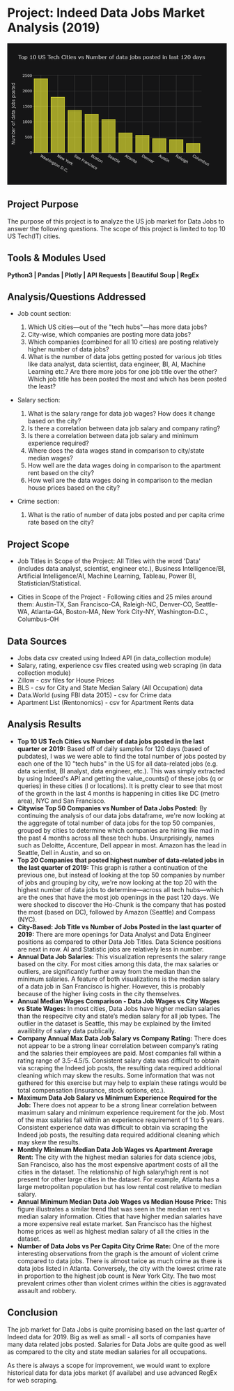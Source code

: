 # Project: Indeed Data Jobs Market Analysis (2019)

![think_data](images/plot1.png)

## Project Purpose
The purpose of this project is to analyze the US job market for Data Jobs to answer the following questions.
The scope of this project is limited to top 10 US Tech(IT) cities.

## Tools & Modules Used
**Python3 | Pandas | Plotly | API Requests | Beautiful Soup | RegEx**

## Analysis/Questions Addressed
*   Job count section:
    1.  Which US cities—out of the "tech hubs"—has more data jobs?
    2.  City-wise, which companies are posting more data jobs?
    3.  Which companies (combined for all 10 cities) are posting relatively higher number of data jobs?
    4.  What is the number of data jobs getting posted for various job titles like data analyst, data scientist, data engineer, BI, AI, Machine Learning etc.? Are there more jobs for one  job title over the other? Which job title has been posted the most and which has been posted the least?

*   Salary section:
    1.  What is the salary range for data job wages? How does it change based on the city?
    2.  Is there a correlation between data job salary and company rating?
    3.  Is there a correlation between data job salary and minimum experience required?
    4.  Where does the data wages stand in comparison to city/state median wages?
    5.  How well are the data wages doing in comparison to the apartment rent based on the city?
    6.  How well are the data wages doing in comparison to the median house prices based on the city?

*   Crime section:
    1.  What is the ratio of number of data jobs posted and per capita crime rate based on the city?

## Project Scope
* Job Titles in Scope of the Project:
All Titles with the word 'Data' (includes data analyst, scientist, engineer etc.), Business Intelligence/BI, Artificial Intelligence/AI, Machine Learning, Tableau, Power BI, Statistician/Statistical.

* Cities in Scope of the Project - Following cities and 25 miles around them:
Austin-TX, San Francisco-CA, Raleigh-NC, Denver-CO, Seattle-WA, Atlanta-GA, Boston-MA, New York City-NY, Washington-D.C., Columbus-OH

## Data Sources
*   Jobs data csv created using Indeed API (in data_collection module)
*   Salary, rating, experience csv files created using web scraping (in data collection module)
*   Zillow - csv files for House Prices
*   BLS - csv for City and State Median Salary (All Occupation) data
*   Data.World (using FBI data 2015) - csv for Crime data
*   Apartment List (Rentonomics) - csv for Apartment Rents data

## Analysis Results
*   **Top 10 US Tech Cities vs Number of data jobs posted in the last quarter or 2019:** Based off of daily samples for 120 days (based of pubdates), I was we were able to find the total number of jobs posted by each one of the 10 "tech hubs" in the US for all data-related jobs (e.g. data scientist, BI analyst, data engineer, etc.). This was simply extracted by using Indeed's API and getting the value_counts() of these jobs (q or queries) in these cities (l or locations). It is pretty clear to see that most of the growth in the last 4 months is happening in cities like DC (metro area), NYC and San Francisco.
*   **Citywise Top 50 Companies vs Number of Data Jobs Posted:** By continuing the analysis of our data jobs dataframe, we're now looking at the aggregate of total number of data jobs for the top 50 companies, grouped by cities to determine which companies are hiring like mad in the past 4 months across all these tech hubs. Unsurprisingly, names such as Deloitte, Accenture, Dell appear in most. Amazon has the lead in Seattle, Dell in Austin, and so on.
*   **Top 20 Companies that posted highest number of data-related jobs in the last quarter of 2019:** This graph is rather a continuation of the previous one, but instead of looking at the top 50 companies by number of jobs and grouping by city, we're now looking at the top 20 with the highest number of data jobs to determine—across all tech hubs—which are the ones that have the most job openings in the past 120 days. We were shocked to discover the Ho-Chunk is the company that has posted the most (based on DC), followed by Amazon (Seattle) and Compass (NYC).
*   **City-Based: Job Title vs Number of Jobs Posted in the last quarter of 2019:** There are more openings for Data Analyst and Data Engineer positions as compared to other Data Job Titles. Data Science positions are next in row. AI and Statistic jobs are relatively less in number.
*   **Annual Data Job Salaries:** This visualization represents the salary range based on the city. For most cities among this data, the max salaries or outliers, are significantly further away from the median than the minimum salaries. A feature of both visualizations is the median salary of a data job in San Francisco is higher. However, this is probably because of the higher living costs in the city themselves.
*   **Annual Median Wages Comparison - Data Job Wages vs City Wages vs State Wages:** In most cities, Data Jobs have higher median salaries than the respecitve city and state’s median salary for all job types. The outlier in the dataset is Seattle, this may be explained by the limited availiblity of salary data publically.
*   **Company Annual Max Data Job Salary vs Company Rating:** There does not appear to be a strong linear correlation between company’s rating and the salaries their employees are paid. Most companies fall within a rating range of 3.5-4.5/5. Consistent salary data was difficult to obtain via scraping the Indeed job posts, the resulting data required additional cleaning which may skew the results. Some information that was not gathered for this exercise but may help to explain these ratings would be total compensation (insurance, stock options, etc.).
*   **Maximum Data Job Salary vs Minimum Experience Required for the Job:** There does not appear to be a strong linear correlation between maximum salary and minimum experience requirement for the job. Most of the max salaries fall within an experience requirement of 1 to 5 years. Consistent experience data was difficult to obtain via scraping the Indeed job posts, the resulting data required additional cleaning which may skew the results.
*   **Monthly Minimum Median Data Job Wages vs Apartment Average Rent:** The city with the highest median salaries for data science jobs, San Francisco, also has the most expensive apartment costs of all the cities in the dataset. The relationship of high salary/high rent is not present for other large cities in the dataset. For example, Atlanta has a large metropolitan population but has low rental cost relative to median salary.
*   **Annual Minimum Median Data Job Wages vs Median House Price:** This figure illustrates a similar trend that was seen in the median rent vs median salary information. Cities that have higher median salaries have a more expensive real estate market. San Francisco has the highest home prices as well as highest median salary of all the cities in the dataset.
*   **Number of Data Jobs vs Per Capita City Crime Rate:** One of the more interesting observations from the graph is the amount of violent crime compared to data jobs. There is almost twice as much crime as there is data jobs listed in Atlanta. Conversely, the city with the lowest crime rate in proportion to the highest job count is New York City. The two most prevalent crimes other than violent crimes within the cities is aggravated assault and robbery.

## Conclusion
The job market for Data Jobs is quite promising based on the last quarter of Indeed data for 2019. Big as well as small - all sorts of companies have many data related jobs posted. Salaries for Data Jobs are quite good as well as compared to the city and state median salaries for all occupations.

As there is always a scope for improvement, we would want to explore historical data for data jobs market (if availabe) and use advanced RegEx for web scraping.
